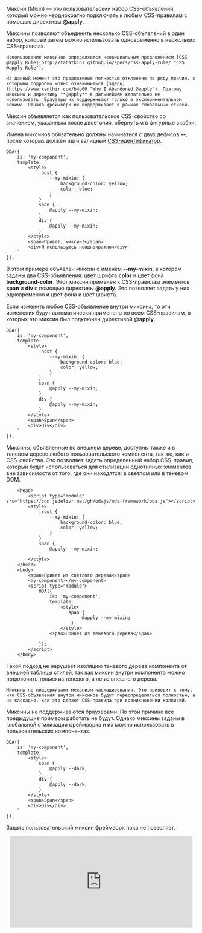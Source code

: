 Миксин (Mixin) — это пользовательский набор CSS-объявлений, который можно неоднократно подключать к любым CSS-правилам с помощью директивы **@apply**.

Миксины позволяют объединить несколько CSS-объявлений в один набор, который затем можно использовать одновременно в нескольких CSS-правилах.

```info_md
Использование миксинов определяется неофициальным предложением [CSS @apply Rule](http://tabatkins.github.io/specs/css-apply-rule/ "CSS @apply Rule").
```

```warning_md
На данный момент это предложение полностью отклонено по ряду причин, с которыми подробно можно ознакомиться [здесь](https://www.xanthir.com/b4o00 "Why I Abandoned @apply"). Поэтому миксины и директиву **@apply** в дальнейшем желательно не использовать. Браузеры их поддерживают только в экспериментальном режиме. Однако фреймворк их поддерживает в рамках глобальных стилей.
```

Миксин объявляется как пользовательское CSS-свойство со значением, указанным после двоеточия, обернутым в фигурные скобки.

Имена миксинов обязательно должны начинаться с двух дефисов **--**, после которых должен идти валидный [CSS-идентификатор](https://drafts.csswg.org/css-syntax-3/#identifier "CSS Syntax Module").

```javascript_run_edit_[my-component.js]_h=120_
ODA({
    is: 'my-component',
    template: `
        <style>
            :host {
                --my-mixin: {
                    background-color: yellow;
                    color: blue;
                }
            }
            span {
                @apply --my-mixin;
            }
            div {
                @apply --my-mixin;
            }
        </style>
        <span>Привет, миксин!</span>
        <div>Я используюсь неоднократно</div>
    `
});
```

В этом примере объявлен миксин с именем **--my-mixin**, в котором заданы два CSS-объявления: цвет шрифта **color** и цвет фона **background-color**. Этот миксин применен к CSS-правилам элементов **span** и **div** с помощью директивы **@apply**. Это позволяет задать у них одновременно и цвет фона и цвет шрифта.

Если изменить любое CSS-объявление внутри миксина, то эти изменения будут автоматически применены ко всем CSS-правилам, в которых это миксин был подключен директивой **@apply**.

```javascript_run_edit_line[my-component.js]
ODA({
    is: 'my-component',
    template: `
        <style>
            :host {
                --my-mixin: {
                    background-color: blue;
                    color: yellow;
                }
            }
            span {
                @apply --my-mixin;
            }
            div {
                @apply --my-mixin;
            }
        </style>
        <span>Span</span>
        <div>Div</div>
    `
});
```

Миксины, объявленные во внешнем дереве, доступны также и в теневом дереве любого пользовательского компонента, так же, как и CSS-свойства. Это позволяет задать определенный набор CSS-правил, который будет использоваться для стилизации однотипных элементов вне зависимости от того, где они находятся: в светлом или в теневом DOM.

```html_run_edit_line
    <head>
        <script type="module" src="https://cdn.jsdelivr.net/gh/odajs/oda-framework/oda.js"></script>
        <style>
            :root {
                --my-mixin: {
                    background-color: blue;
                    color: yellow;
                }
            }
            span {
                @apply --my-mixin;
            }
        </style>
    </head>
    <body>
        <span>Привет из светлого дерева</span>
        <my-component></my-component>
        <script type="module">
            ODA({
                is: 'my-component',
                template: `
                    <style>
                       span {
                            @apply --my-mixin;
                        }
                    </style>
                <span>Привет из теневого дерева</span>
                `
            });
        </script>
    </body>
```

Такой подход не нарушает изоляцию теневого дерева компонента от внешней таблицы стилей, так как миксин внутри компонента можно подключить только из теневого, а не из внешнего дерева.

```warning_md
Миксины не поддерживают механизм каскадирования. Это приводит к тому, что CSS-объявления внутри миксинов будут переопределяться полностью, а не каскадно, как это делают CSS-правила при возникновении коллизий.
```

Миксины не поддерживаются браузерами. По этой причине все предыдущие примеры работать не будут. Однако миксины заданы в глобальной стилизации фреймворка и их можно использовать в пользовательских компонентах.

```javascript_run_edit_line[my-component.js]
ODA({
    is: 'my-component',
    template: `
        <style>
            span {
                @apply --dark;
            }
            div {
                @apply --dark;
            }
        </style>
        <span>Span</span>
        <div>Div</div>
    `
});
```

Задать пользовательский миксин фреймворк пока не позволяет.

<div style="position:relative;padding-bottom:48%; margin:10px">
    <iframe src="https://www.youtube.com/embed/dDXTbCqGZYU?start=0" frameborder="0" allow="accelerometer; autoplay; encrypted-media; gyroscope; picture-in-picture" allowfullscreen
    	style="position:absolute;width:100%;height:100%;"></iframe>
</div>
